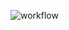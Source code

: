 ![workflow](https://github.com/<joannekennnedy>/<RepositoryName>/actions/workflows/main.yml/badge.svg)
